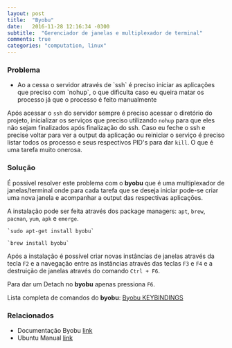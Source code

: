 ```yaml
---
layout: post
title:  "Byobu"
date:	2016-11-28 12:16:34 -0300
subtitle:  "Gerenciador de janelas e multiplexador de terminal"
comments: true
categories: "computation, linux"
---
```


### Problema
<ul>
<li>Ao a cessa o servidor através de `ssh` é preciso iniciar as aplicações que preciso com `nohup`, o que dificulta caso eu queira matar os processo já que o processo é feito manualmente</li>
</ul>

Após acessar o `ssh` do servidor sempre é preciso acessar o diretório do projeto, inicializar os serviços que preciso utilizando `nohup` para que eles não sejam finalizados após finalização do ssh. Caso eu feche o ssh e precise voltar para ver a output da aplicação ou reiniciar o serviço é preciso listar todos os processo e seus respectivos PID's para dar `kill`. O que é uma tarefa muito onerosa.

### Solução
É possível resolver este problema com o <b>byobu</b> que é uma multiplexador de janelas/terminal onde para cada tarefa que se deseja iniciar pode-se criar uma nova janela e acompanhar a output das respectivas aplicações.

A instalação pode ser feita através dos package managers: `apt`, `brew`, `pacman`, `yum`, `apk` e `emerge`.

	`sudo apt-get install byobu`

	`brew install byobu`

Após a instalação é possível criar novas instâncias de janelas através da tecla `F2` e a navegação entre as instâncias através das teclas `F3` e `F4` e a destruição de janelas através do comando `Ctrl + F6`.

Para dar um Detach no <b>byobu</b> apenas pressiona `F6`.

Lista completa de comandos do <b>byobu</b>: [Byobu KEYBINDINGS][Ubuntu-Manual]

### Relacionados


- Documentação Byobu [link][Byobu-Documentation]
- Ubuntu Manual [link][Ubuntu-Manual]
	

[Byobu-Documentation]: http://byobu.co/documentation.html
[Ubuntu-Manual]: http://manpages.ubuntu.com/manpages/zesty/en/man1/byobu.1.html#contenttoc8
